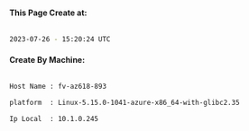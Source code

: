 
   
#### This Page Create at:

```bash

2023-07-26 - 15:20:24 UTC

```

#### Create By Machine:

```bash

Host Name : fv-az618-893

platform  : Linux-5.15.0-1041-azure-x86_64-with-glibc2.35

Ip Local  : 10.1.0.245

```

